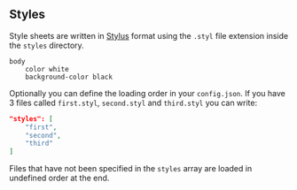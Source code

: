 ## Styles

Style sheets are written in [Stylus](https://github.com/stylus/stylus) format using the `.styl` file extension inside the `styles` directory.

```stylus
body
	color white
	background-color black
```

Optionally you can define the loading order in your `config.json`. If you have 3 files called `first.styl`, `second.styl` and `third.styl` you can write:

```json
"styles": [
	"first",
	"second",
	"third"
]
```

Files that have not been specified in the `styles` array are loaded in undefined order at the end.